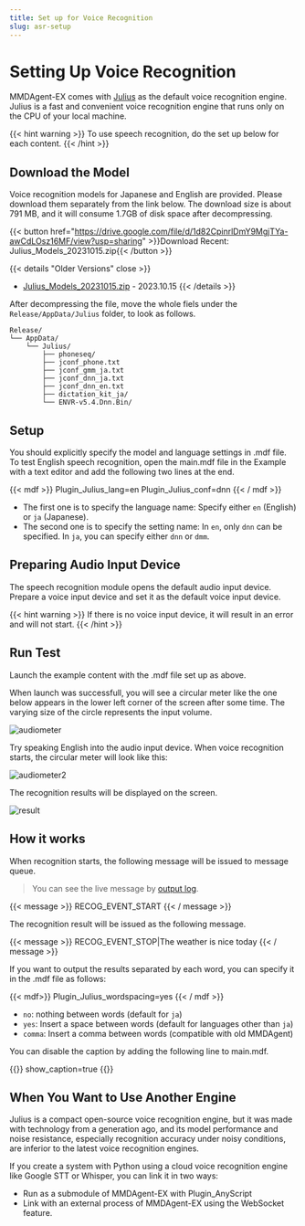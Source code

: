 ```yaml
---
title: Set up for Voice Recognition
slug: asr-setup
---
```


# Setting Up Voice Recognition

MMDAgent-EX comes with [Julius](https://julius.osdn.jp/) as the default voice recognition engine. 
Julius is a fast and convenient voice recognition engine that runs only on the CPU of your local machine.

{{< hint warning >}}
To use speech recognition, do the set up below for each content.
{{< /hint >}}

## Download the Model

Voice recognition models for Japanese and English are provided. Please download them separately from the link below. The download size is about 791 MB, and it will consume 1.7GB of disk space after decompressing.

{{< button href="https://drive.google.com/file/d/1d82CpinrlDmY9MgjTYa-awCdLOsz16MF/view?usp=sharing" >}}Download Recent: Julius_Models_20231015.zip{{< /button >}}

{{< details "Older Versions" close >}}
- [Julius_Models_20231015.zip](https://drive.google.com/file/d/1d82CpinrlDmY9MgjTYa-awCdLOsz16MF/view?usp=sharing) - 2023.10.15
{{< /details >}}

After decompressing the file, move the whole fiels under the `Release/AppData/Julius` folder, to look as follows.

    Release/
    └── AppData/
        └── Julius/
            ├── phoneseq/
            ├── jconf_phone.txt
            ├── jconf_gmm_ja.txt
            ├── jconf_dnn_ja.txt
            ├── jconf_dnn_en.txt
            ├── dictation_kit_ja/
            └── ENVR-v5.4.Dnn.Bin/

## Setup

You should explicitly specify the model and language settings in .mdf file.  To test English speech recognition, open the main.mdf file in the Example with a text editor and add the following two lines at the end.

{{< mdf >}}
Plugin_Julius_lang=en
Plugin_Julius_conf=dnn
{{< / mdf >}}

- The first one is to specify the language name: Specify either `en` (English) or `ja` (Japanese).
- The second one is to specify the setting name: In `en`, only `dnn` can be specified.  In `ja`, you can specify either `dnn` or `dmm`.

## Preparing Audio Input Device

The speech recognition module opens the default audio input device. Prepare a voice input device and set it as the default voice input device.

{{< hint warning >}}
If there is no voice input device, it will result in an error and will not start.
{{< /hint >}}

## Run Test

Launch the example content with the .mdf file set up as above.

When launch was successfull, you will see a circular meter like the one below appears in the lower left corner of the screen after some time. The varying size of the circle represents the input volume.

![audiometer](/images/julius_indicator_1.png)

Try speaking English into the audio input device. When voice recognition starts, the circular meter will look like this:

![audiometer2](/images/julius_indicator_2.png)

The recognition results will be displayed on the screen.

![result](/images/asr_test_en.png)

## How it works

When recognition starts, the following message will be issued to message queue.

> You can see the live message by [output log](../log/#several-ways-of-outputting-logs).

{{< message >}}
RECOG_EVENT_START
{{< / message >}}

The recognition result will be issued as the following message.

{{< message >}}
RECOG_EVENT_STOP|The weather is nice today
{{< / message >}}

If you want to output the results separated by each word, you can specify it in the .mdf file as follows:

{{< mdf>}}
Plugin_Julius_wordspacing=yes
{{< / mdf >}}

- `no`: nothing between words (default for `ja`)
- `yes`: Insert a space between words (default for languages other than `ja`)
- `comma`: Insert a comma between words (compatible with old MMDAgent)

You can disable the caption by adding the following line to main.mdf.

{{<mdf>}}
show_caption=true
{{</mdf>}}

## When You Want to Use Another Engine

Julius is a compact open-source voice recognition engine, but it was made with technology from a generation ago, and its model performance and noise resistance, especially recognition accuracy under noisy conditions, are inferior to the latest voice recognition engines.

If you create a system with Python using a cloud voice recognition engine like Google STT or Whisper, you can link it in two ways:

- Run as a submodule of MMDAgent-EX with Plugin_AnyScript
- Link with an external process of MMDAgent-EX using the WebSocket feature.
